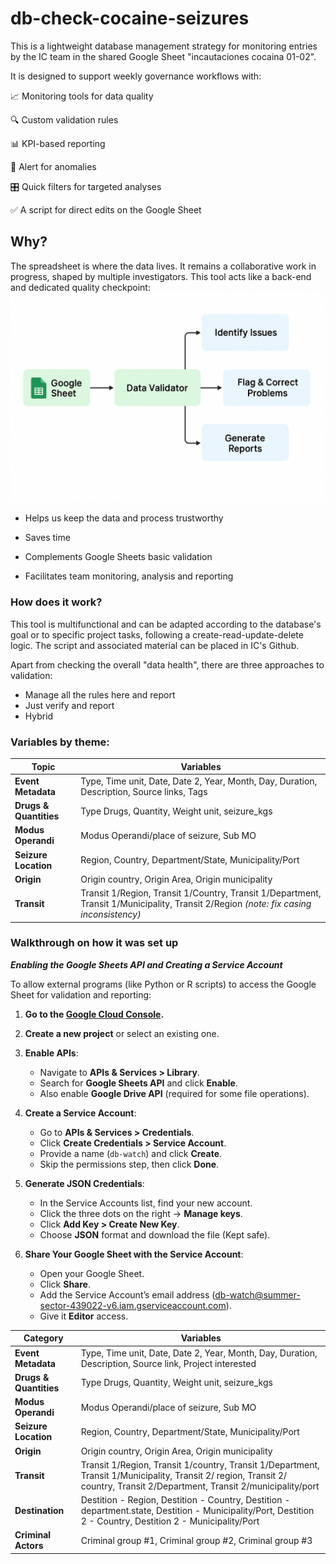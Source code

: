# db-check-cocaine-seizures
This is a lightweight database management strategy for monitoring entries by the IC team in the shared Google Sheet "incautaciones cocaina 01-02".

It is designed to support weekly governance workflows with:

📈 Monitoring tools for data quality

🔍 Custom validation rules

📊 KPI-based reporting

🚨 Alert for anomalies

🎛️ Quick filters for targeted analyses

✅ A script for direct edits on the Google Sheet

## Why?
The spreadsheet is where the data lives. It remains a collaborative work in progress, shaped by multiple investigators. This tool acts like a back-end and dedicated quality checkpoint:
![alt text](image.png)
- Helps us keep the data and process trustworthy

- Saves time

- Complements Google Sheets basic validation

- Facilitates team monitoring, analysis and reporting

### How does it work?

This tool is multifunctional and can be adapted according to the database's goal or to specific project tasks, following a create-read-update-delete logic. The script and associated material can be placed in IC's Github.

Apart from checking the overall "data health", there are three approaches to validation:

- Manage all the rules here and report
- Just verify and report 
- Hybrid

### Variables by theme:

| **Topic**                 | **Variables**                                                                                                                          |
| ------------------------- | -------------------------------------------------------------------------------------------------------------------------------------- |
|  **Event Metadata**     | Type, Time unit, Date, Date 2, Year, Month, Day, Duration, Description, Source links, Tags                                             |
|  **Drugs & Quantities** | Type Drugs, Quantity, Weight unit, seizure\_kgs                                                                                        |
|  **Modus Operandi**     | Modus Operandi/place of seizure, Sub MO                                                                                                |
|  **Seizure Location**   | Region, Country, Department/State, Municipality/Port                                                                                   |
|  **Origin**             | Origin country, Origin Area, Origin municipality                                                                                       |
|  **Transit**            | Transit 1/Region, Transit 1/Country, Transit 1/Department, Transit 1/Municipality, Transit 2/Region *(note: fix casing inconsistency)* |


 

### Walkthrough on how it was set up
 _***Enabling the Google Sheets API and Creating a Service Account***_

To allow external programs (like Python or R scripts) to access the Google Sheet for validation and reporting:

1. **Go to the [Google Cloud Console](https://console.cloud.google.com/).**

2. **Create a new project** or select an existing one.

3. **Enable APIs**:
   - Navigate to **APIs & Services > Library**.
   - Search for **Google Sheets API** and click **Enable**.
   - Also enable **Google Drive API** (required for some file operations).

4. **Create a Service Account**:
   - Go to **APIs & Services > Credentials**.
   - Click **Create Credentials > Service Account**.
   - Provide a name (`db-watch`) and click **Create**.
   - Skip the permissions step, then click **Done**.

5. **Generate JSON Credentials**:
   - In the Service Accounts list, find your new account.
   - Click the three dots on the right → **Manage keys**.
   - Click **Add Key > Create New Key**.
   - Choose **JSON** format and download the file (Kept safe).

6. **Share Your Google Sheet with the Service Account**:
   - Open your Google Sheet.
   - Click **Share**.
   - Add the Service Account’s email address (db-watch@summer-sector-439022-v6.iam.gserviceaccount.com).
   - Give it **Editor** access.


 | **Category**           | **Variables**                                                                                                                                             |
|------------------------|------------------------------------------------------------------------------------------------------------------------------------------------------------|
| **Event Metadata**     | Type, Time unit, Date, Date 2, Year, Month, Day, Duration, Description, Source link, Project interested                                                  |
| **Drugs & Quantities** | Type Drugs, Quantity, Weight unit, seizure_kgs                                                                                         |
| **Modus Operandi**     | Modus Operandi/place of seizure, Sub MO                                                                                                                   |
| **Seizure Location**   | Region, Country, Department/State, Municipality/Port                                                                                                      |
| **Origin**             | Origin country, Origin Area, Origin municipality                                                                                                          |
| **Transit**            | Transit 1/Region, Transit 1/country, Transit 1/Department, Transit 1/Municipality, Transit 2/ region, Transit 2/ country, Transit 2/Department, Transit 2/municipality/port |
| **Destination**        | Destition - Region, Destition - Country, Destition - department.state, Destition - Municipality/Port, Destition 2 - Country, Destition 2 - Municipality/Port |
| **Criminal Actors**    | Criminal group #1, Criminal group #2, Criminal group #3                                                                                                   |

